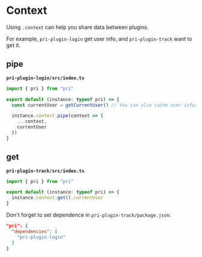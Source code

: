 # Context

Using `.context` can help you share data between plugins.

For example, `pri-plugin-login` get user info, and `pri-plugin-track` want to get it.

## pipe

**`pri-plugin-login/src/index.ts`**

```typescript
import { pri } from "pri"

export default (instance: typeof pri) => {
  const currentUser = getCurrentUser() // You can also cache user information in some files.

  instance.context.pipe(context => {
    ...context,
    currentUser
  })
}
```

## get

**`pri-plugin-track/src/index.ts`**

```typescript
import { pri } from "pri"

export default (instance: typeof pri) => {
  instance.context.get().currentUser
}
```

Don't forget to set dependence in `pri-plugin-track/package.json`:

```json
"pri": {
  "dependencies": [
    "pri-plugin-login"
  ]
}
```

